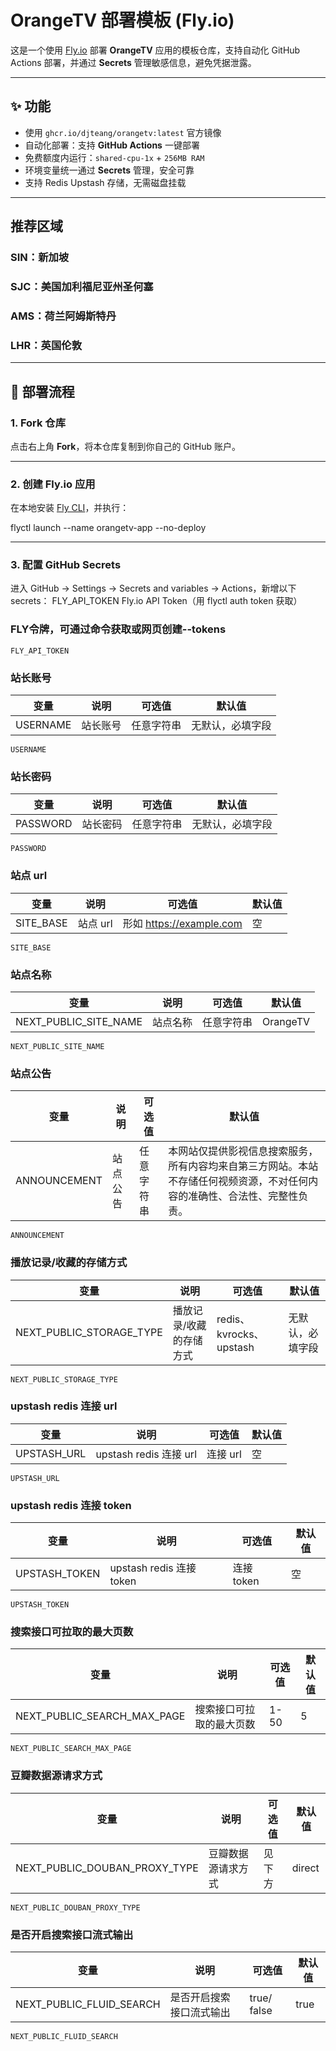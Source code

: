 # OrangeTV 部署模板 (Fly.io)

这是一个使用 [Fly.io](https://fly.io) 部署 **OrangeTV** 应用的模板仓库，支持自动化 GitHub Actions 部署，并通过 **Secrets** 管理敏感信息，避免凭据泄露。

---

## ✨ 功能

- 使用 `ghcr.io/djteang/orangetv:latest` 官方镜像
- 自动化部署：支持 **GitHub Actions** 一键部署
- 免费额度内运行：`shared-cpu-1x` + `256MB RAM`
- 环境变量统一通过 **Secrets** 管理，安全可靠
- 支持 Redis Upstash 存储，无需磁盘挂载

---


## 推荐区域
### SIN：新加坡
### SJC：美国加利福尼亚州圣何塞
### AMS：荷兰阿姆斯特丹
### LHR：英国伦敦

---

## 🚀 部署流程

### 1. Fork 仓库
点击右上角 **Fork**，将本仓库复制到你自己的 GitHub 账户。

---

### 2. 创建 Fly.io 应用
在本地安装 [Fly CLI](https://fly.io/docs/hands-on/install-flyctl/)，并执行：


flyctl launch --name orangetv-app --no-deploy



---

### 3. 配置 GitHub Secrets

进入 GitHub → Settings → Secrets and variables → Actions，新增以下 secrets：
FLY_API_TOKEN	Fly.io API Token（用 flyctl auth token 获取）

### FLY令牌，可通过命令获取或网页创建--tokens
```
FLY_API_TOKEN
```

### 站长账号
| 变量                                | 说明                                         | 可选值                           | 默认值                                                                                                                     |
| ----------------------------------- | -------------------------------------------- | -------------------------------- | -------------------------------------------------------------------------------------------------------------------------- |
| USERNAME                            | 站长账号           | 任意字符串                       | 无默认，必填字段                                                                                                                     |
```
USERNAME
```

### 站长密码
| 变量                                | 说明                                         | 可选值                           | 默认值                                                                                                                     |
| ----------------------------------- | -------------------------------------------- | -------------------------------- | -------------------------------------------------------------------------------------------------------------------------- |
| PASSWORD                            | 站长密码           | 任意字符串                       | 无默认，必填字段                                                                                                                     |
```
PASSWORD
```

### 站点 url
| 变量                                | 说明                                         | 可选值                           | 默认值                                                                                                                     |
| ----------------------------------- | -------------------------------------------- | -------------------------------- | -------------------------------------------------------------------------------------------------------------------------- |
| SITE_BASE                           | 站点 url              |       形如 https://example.com                  | 空                                                                                                                     |
```
SITE_BASE
```

### 站点名称	
| 变量                                | 说明                                         | 可选值                           | 默认值                                                                                                                     |
| ----------------------------------- | -------------------------------------------- | -------------------------------- | -------------------------------------------------------------------------------------------------------------------------- |
| NEXT_PUBLIC_SITE_NAME               | 站点名称                                     | 任意字符串                       | OrangeTV                                                                                                                     |
```
NEXT_PUBLIC_SITE_NAME
```

### 站点公告
| 变量                                | 说明                                         | 可选值                           | 默认值                                                                                                                     |
| ----------------------------------- | -------------------------------------------- | -------------------------------- | -------------------------------------------------------------------------------------------------------------------------- |
| ANNOUNCEMENT                        | 站点公告                                     | 任意字符串                       | 本网站仅提供影视信息搜索服务，所有内容均来自第三方网站。本站不存储任何视频资源，不对任何内容的准确性、合法性、完整性负责。 |
```
ANNOUNCEMENT
```

### 播放记录/收藏的存储方式
| 变量                                | 说明                                         | 可选值                           | 默认值                                                                                                                     |
| ----------------------------------- | -------------------------------------------- | -------------------------------- | -------------------------------------------------------------------------------------------------------------------------- |
| NEXT_PUBLIC_STORAGE_TYPE            | 播放记录/收藏的存储方式                      | redis、kvrocks、upstash | 无默认，必填字段                                                                                                               |
```
NEXT_PUBLIC_STORAGE_TYPE
```

### upstash redis 连接 url
| 变量                                | 说明                                         | 可选值                           | 默认值                                                                                                                     |
| ----------------------------------- | -------------------------------------------- | -------------------------------- | -------------------------------------------------------------------------------------------------------------------------- |
| UPSTASH_URL                         | upstash redis 连接 url                       | 连接 url                         | 空                                                                                                                         |
```
UPSTASH_URL
```

### upstash redis 连接 token
| 变量                                | 说明                                         | 可选值                           | 默认值                                                                                                                     |
| ----------------------------------- | -------------------------------------------- | -------------------------------- | -------------------------------------------------------------------------------------------------------------------------- |
| UPSTASH_TOKEN                       | upstash redis 连接 token                     | 连接 token                       | 空                                                                                                                         |
```
UPSTASH_TOKEN
```

### 搜索接口可拉取的最大页数
| 变量                                | 说明                                         | 可选值                           | 默认值                                                                                                                     |
| ----------------------------------- | -------------------------------------------- | -------------------------------- | -------------------------------------------------------------------------------------------------------------------------- |
| NEXT_PUBLIC_SEARCH_MAX_PAGE         | 搜索接口可拉取的最大页数                     | 1-50                             | 5                                                                                                                          |
```
NEXT_PUBLIC_SEARCH_MAX_PAGE
```

### 豆瓣数据源请求方式
| 变量                                | 说明                                         | 可选值                           | 默认值                                                                                                                     |
| ----------------------------------- | -------------------------------------------- | -------------------------------- | -------------------------------------------------------------------------------------------------------------------------- |
| NEXT_PUBLIC_DOUBAN_PROXY_TYPE       | 豆瓣数据源请求方式                           | 见下方                           | direct                                                                                                                     |
```
NEXT_PUBLIC_DOUBAN_PROXY_TYPE
```

### 是否开启搜索接口流式输出
| 变量                                | 说明                                         | 可选值                           | 默认值                                                                                                                     |
| ----------------------------------- | -------------------------------------------- | -------------------------------- | -------------------------------------------------------------------------------------------------------------------------- |
| NEXT_PUBLIC_FLUID_SEARCH | 是否开启搜索接口流式输出 | true/ false | true |
```
NEXT_PUBLIC_FLUID_SEARCH
```

